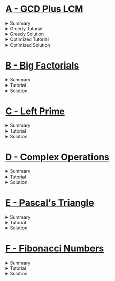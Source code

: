 # [A - GCD Plus LCM](https://toph.co/p/gcd-plus-lcm)
<details>
<summary>Summary</summary>

Given two number a & b, check if gcd(a,b) + lcm(a,b) = a+b.<br>Note, 0 < a, b <= 1e18
</details>
<details>
<summary>Greedy Tutorial</summary>

Calculate gcd through Euclid algorithm or builtin `__gcd(a, b)` function. <br>
We know, a*b = gcd(a,b) * lcm(a,b)
<br>So, lcm(a,b) = (a*b) / gcd(a,b)
<br>But a*b will overflow long long range.<br><br>
So, the trick is to first divide by gcd(a,b), then multiply.
<br>lcm(a,b) = (a/gcd(a,b)) * b<br>
Then just check whether given condition is true or not.
</details>
<details>
<summary>Greedy Solution</summary>

```cpp
#include <bits/stdc++.h>>
using namespace std;

int main() {
	int tt;
	cin >> tt;
	while(tt--) {
		long long a, b, c, d;
		cin >> a >> b;
		c = __gcd(a, b);
		d = (a/c)*b;
		if(c+d == a+b) cout<<"true\n";
		else cout<<"false\n";
	}
	return 0;
}

```
</details>
<details>
<summary>Optimized Tutorial</summary>

We need to check if gcd(a,b) + lcm(a,b) = a + b
<br>
We can convert gcd to lcm and vice versa since gcd(a,b) * lcm(a,b) = a*b
<br>
So, Left side of the equation can be written as:<br>
gcd(a,b) + (a*b)/gcd(a,b)<br><br>
If gcd is a, then after dividing with gcd we get b, so we get a+b.<br>
Or, if gcd is b, after dividing with gcd we get a, so we get a+b in this case also.<br>Hence to satisfy the equation, gcd(a,b) needs to be either a or b.
<br><br>
We can check through gcd or just check whether one number divides another.
</details>
<details>
<summary>Optimized Solution</summary>

```cpp
#include <bits/stdc++.h>
using namespace std;

int main() {
    int tt;
    cin >> tt;
    while(tt--) {
        long long a, b;
        cin >> a >> b;
        if(__gcd(a,b)==a || __gcd(a,b)==b) cout<<"true\n";
        else cout<<"false\n";
    }
}
```
</details>

# [B - Big Factorials](https://toph.co/p/big-factorials)
<details>
<summary>Summary</summary>

Given an integer N, print the last 4 digits of N! (N factorial).<br>
1<=N<=999
</details>
<details>
<summary>Tutorial</summary>

Factorial(n) is the product of consecutive numbers from 1 to n. To get a trailing 0, a pair of 2 & 5 is needed. But 2 comes more times than 5 does. So, need to count how many 5 is present. <br>From fact(1) to fact(4), there are no zero, hence no trailing 0.<br>From fact(5) to fact(9), there are one 5, contributed by number 5 itself.
<br>Similarly from fact(20) onwards, there are four 5, thus four trailing zeros.<br><br>
Since, we are to print trailing 4 digit of factorial(n), from 20 onwards, for factorial of every number, trailing 4 digit will be 0.
<br><br>
We don't need to print factorial of 1 to 19 via if condition.
As we only need trailing 4 digit, we can mod factorial by 10000. Thus, factorial value will remain under 10000. If final mod value is 0, just print 0000.
</details>
<details>
<summary>Solution</summary>

```cpp
#include <bits/stdc++.h>
using namespace std;

int main() {
    int n, ans=1;
    cin >> n;
    for(int i=2; i<=n; i++) {
        ans*=i;//factorial
        ans%=10000;//last 4 digits. //Value of next iteration won't be affected since multipling with the trailing digits produce trailing digits of product.
    }
    if(ans==0) cout<<"0000";
    else cout<<ans;
}
```
</details>

# [C - Left Prime](https://toph.co/p/left-prime)
<details>
<summary>Summary</summary>


</details>
<details>
<summary>Tutorial</summary>


</details>
<details>
<summary>Solution</summary>

```cpp
```
</details>

# [D - Complex Operations](https://toph.co/p/complex-operations)
<details>
<summary>Summary</summary>


</details>
<details>
<summary>Tutorial</summary>


</details>
<details>
<summary>Solution</summary>


</details>

# [E - Pascal's Triangle](https://toph.co/p/pascals-triangle)
<details>
<summary>Summary</summary>


</details>
<details>
<summary>Tutorial</summary>


</details>
<details>
<summary>Solution</summary>


</details>

# [F - Fibonacci Numbers](https://toph.co/p/fibonacci-numbers)
<details>
<summary>Summary</summary>


</details>
<details>
<summary>Tutorial</summary>


</details>
<details>
<summary>Solution</summary>


</details>